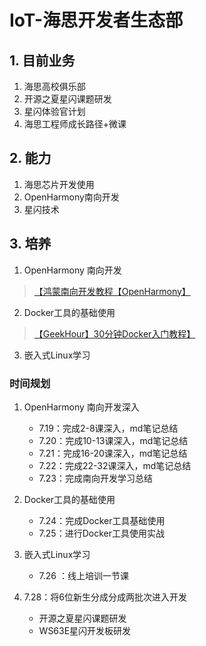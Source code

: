 # IoT-海思开发者生态部

## 1. 目前业务

1. 海思高校俱乐部
2. 开源之夏星闪课题研发
3. 星闪体验官计划
4. 海思工程师成长路径+微课

## 2. 能力

1. 海思芯片开发使用
2. OpenHarmony南向开发
3. 星闪技术

## 3. 培养

1. OpenHarmony 南向开发
>[【鸿蒙南向开发教程【OpenHarmony】](https://www.bilibili.com/video/BV1N4421X75y?vd_source=83dda7469933b46fcc614109e61a8066)
2. Docker工具的基础使用
>[【GeekHour】30分钟Docker入门教程】](https://www.bilibili.com/video/BV14s4y1i7Vf?vd_source=83dda7469933b46fcc614109e61a8066)
3. 嵌入式Linux学习

###  时间规划
1. OpenHarmony 南向开发深入
    - 7.19：完成2-8课深入，md笔记总结
    - 7.20：完成10-13课深入，md笔记总结
    - 7.21：完成16-20课深入，md笔记总结
    - 7.22：完成22-32课深入，md笔记总结
    - 7.23：完成南向开发学习总结
2. Docker工具的基础使用
    - 7.24：完成Docker工具基础使用
    - 7.25：进行Docker工具使用实战
3. 嵌入式Linux学习
    - 7.26 ：线上培训一节课

4. 7.28：将6位新生分成分成两批次进入开发
    - 开源之夏星闪课题研发
    - WS63E星闪开发板研发